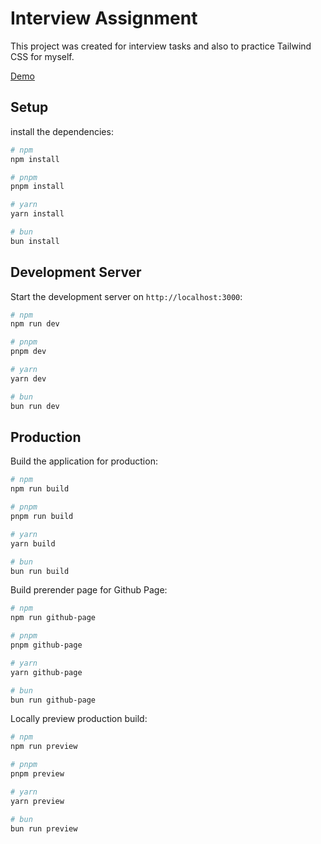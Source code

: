 # Interview Assignment

This project was created for interview tasks and also to practice Tailwind CSS for myself.

[Demo](https://yuskawu.github.io/digisalad-assignment/dist/)

## Setup

install the dependencies:

```bash
# npm
npm install

# pnpm
pnpm install

# yarn
yarn install

# bun
bun install
```

## Development Server

Start the development server on `http://localhost:3000`:

```bash
# npm
npm run dev

# pnpm
pnpm dev

# yarn
yarn dev

# bun
bun run dev
```

## Production

Build the application for production:

```bash
# npm
npm run build

# pnpm
pnpm run build

# yarn
yarn build

# bun
bun run build
```

Build prerender page for Github Page:

```bash
# npm
npm run github-page

# pnpm
pnpm github-page

# yarn
yarn github-page

# bun
bun run github-page
```

Locally preview production build:

```bash
# npm
npm run preview

# pnpm
pnpm preview

# yarn
yarn preview

# bun
bun run preview
```
